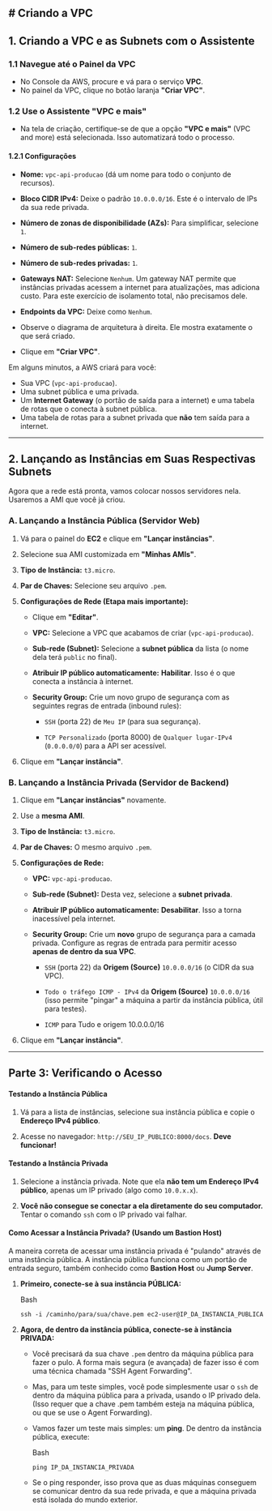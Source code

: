 ## # Criando a VPC

## 1. Criando a VPC e as Subnets com o Assistente


### 1.1 Navegue até o Painel da VPC

- No Console da AWS, procure e vá para o serviço **VPC**.
- No painel da VPC, clique no botão laranja **"Criar VPC"**.

### 1.2 Use o Assistente "VPC e mais"

- Na tela de criação, certifique-se de que a opção **"VPC e mais"** (VPC and more) está selecionada. Isso automatizará todo o processo.

#### 1.2.1 Configurações

- **Nome:** `vpc-api-producao` (dá um nome para todo o conjunto de recursos).
- **Bloco CIDR IPv4:** Deixe o padrão `10.0.0.0/16`. Este é o intervalo de IPs da sua rede privada.
- **Número de zonas de disponibilidade (AZs):** Para simplificar, selecione `1`.
- **Número de sub-redes públicas:** `1`.
- **Número de sub-redes privadas:** `1`.
- **Gateways NAT:** Selecione `Nenhum`. Um gateway NAT permite que instâncias privadas acessem a internet para atualizações, mas adiciona custo. Para este exercício de isolamento total, não precisamos dele.
- **Endpoints da VPC:** Deixe como `Nenhum`.

- Observe o diagrama de arquitetura à direita. Ele mostra exatamente o que será criado.
- Clique em **"Criar VPC"**.

Em alguns minutos, a AWS criará para você:

- Sua VPC (`vpc-api-producao`).
- Uma subnet pública e uma privada.
- Um **Internet Gateway** (o portão de saída para a internet) e uma tabela de rotas que o conecta à subnet pública.
- Uma tabela de rotas para a subnet privada que **não** tem saída para a internet.

---

## 2. Lançando as Instâncias em Suas Respectivas Subnets

Agora que a rede está pronta, vamos colocar nossos servidores nela. Usaremos a AMI que você já criou.

### **A. Lançando a Instância Pública (Servidor Web)**

1. Vá para o painel do **EC2** e clique em **"Lançar instâncias"**.
    
2. Selecione sua AMI customizada em **"Minhas AMIs"**.
    
3. **Tipo de Instância:** `t3.micro`.
    
4. **Par de Chaves:** Selecione seu arquivo `.pem`.
    
5. **Configurações de Rede (Etapa mais importante):**
    
    - Clique em **"Editar"**.
        
    - **VPC:** Selecione a VPC que acabamos de criar (`vpc-api-producao`).
        
    - **Sub-rede (Subnet):** Selecione a **subnet pública** da lista (o nome dela terá `public` no final).
        
    - **Atribuir IP público automaticamente:** **Habilitar**. Isso é o que conecta a instância à internet.
        
    - **Security Group:** Crie um novo grupo de segurança com as seguintes regras de entrada (inbound rules):
        
        - `SSH` (porta 22) de `Meu IP` (para sua segurança).
            
        - `TCP Personalizado` (porta 8000) de `Qualquer lugar-IPv4` (`0.0.0.0/0`) para a API ser acessível.
            
    
6. Clique em **"Lançar instância"**.
    

### **B. Lançando a Instância Privada (Servidor de Backend)**

1. Clique em **"Lançar instâncias"** novamente.
    
2. Use a **mesma AMI**.
    
3. **Tipo de Instância:** `t3.micro`.
    
4. **Par de Chaves:** O mesmo arquivo `.pem`.
    
5. **Configurações de Rede:**
    
    - **VPC:** `vpc-api-producao`.
        
    - **Sub-rede (Subnet):** Desta vez, selecione a **subnet privada**.
        
    - **Atribuir IP público automaticamente:** **Desabilitar**. Isso a torna inacessível pela internet.
        
    - **Security Group:** Crie um **novo** grupo de segurança para a camada privada. Configure as regras de entrada para permitir acesso **apenas de dentro da sua VPC**.
        
        - `SSH` (porta 22) da **Origem (Source)** `10.0.0.0/16` (o CIDR da sua VPC).
            
        - `Todo o tráfego ICMP - IPv4` da **Origem (Source)** `10.0.0.0/16` (isso permite "pingar" a máquina a partir da instância pública, útil para testes).
	    - `ICMP` para Tudo e origem 10.0.0.0/16
6. Clique em **"Lançar instância"**.
    

---

## **Parte 3: Verificando o Acesso**

#### **Testando a Instância Pública**

1. Vá para a lista de instâncias, selecione sua instância pública e copie o **Endereço IPv4 público**.
    
2. Acesse no navegador: `http://SEU_IP_PUBLICO:8000/docs`. **Deve funcionar!**
    

#### **Testando a Instância Privada**

1. Selecione a instância privada. Note que ela **não tem um Endereço IPv4 público**, apenas um IP privado (algo como `10.0.x.x`).
    
2. **Você não consegue se conectar a ela diretamente do seu computador.** Tentar o comando `ssh` com o IP privado vai falhar.
    

#### **Como Acessar a Instância Privada? (Usando um Bastion Host)**

A maneira correta de acessar uma instância privada é "pulando" através de uma instância pública. A instância pública funciona como um portão de entrada seguro, também conhecido como **Bastion Host** ou **Jump Server**.

1. **Primeiro, conecte-se à sua instância PÚBLICA:**
    
    Bash
    
    ```
    ssh -i /caminho/para/sua/chave.pem ec2-user@IP_DA_INSTANCIA_PUBLICA
    ```
    
2. **Agora, de dentro da instância pública, conecte-se à instância PRIVADA:**
    
    - Você precisará da sua chave `.pem` dentro da máquina pública para fazer o pulo. A forma mais segura (e avançada) de fazer isso é com uma técnica chamada "SSH Agent Forwarding".
        
    - Mas, para um teste simples, você pode simplesmente usar o `ssh` de dentro da máquina pública para a privada, usando o IP privado dela. (Isso requer que a chave .pem também esteja na máquina pública, ou que se use o Agent Forwarding).
        
    - Vamos fazer um teste mais simples: um **ping**. De dentro da instância pública, execute:
        
        Bash
        
        ```
        ping IP_DA_INSTANCIA_PRIVADA
        ```
        
    - Se o ping responder, isso prova que as duas máquinas conseguem se comunicar dentro da sua rede privada, e que a máquina privada está isolada do mundo exterior.
        
